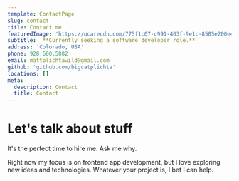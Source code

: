 ```yaml
---
template: ContactPage
slug: contact
title: Contact me
featuredImage: 'https://ucarecdn.com/775f1c07-c991-403f-9e1c-8585e200e42e/'
subtitle: _**Currently seeking a software developer role.**_
address: 'Colorado, USA'
phone: 928.600.5882
email: mattplichtawild@gmail.com
github: 'github.com/bigcatplichta'
locations: []
meta:
  description: Contact
  title: Contact
---
```

# Let's talk about stuff

It's the perfect time to hire me. Ask me why.

Right now my focus is on frontend app development, but I love exploring new ideas and technologies. Whatever your project is, I bet I can help.
